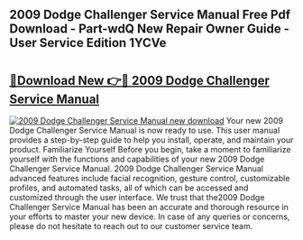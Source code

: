 ## 2009 Dodge Challenger Service Manual Free Pdf Download - Part-wdQ New Repair Owner Guide - User Service Edition 1YCVe

# <h2><a href="http://bc40604.oget.top/?id=2009+Dodge+Challenger+Service+Manual">🔗Download New 👉🔴 2009 Dodge Challenger Service Manual</a></h2>

[![2009 Dodge Challenger Service Manual new download](https://i.imgur.com/5g1atiW.png)](http://bc40604.oget.top/?id=2009+Dodge+Challenger+Service+Manual)
Your new 2009 Dodge Challenger Service Manual is now ready to use. This user manual provides a step-by-step guide to help you install, operate, and maintain your product. Familiarize Yourself Before you begin, take a moment to familiarize yourself with the functions and capabilities of your new 2009 Dodge Challenger Service Manual. 2009 Dodge Challenger Service Manual advanced features include facial recognition, gesture control, customizable profiles, and automated tasks, all of which can be accessed and customized through the user interface. We trust that the2009 Dodge Challenger Service Manual has been an accurate and thorough resource in your efforts to master your new device. In case of any queries or concerns, please do not hesitate to reach out to our customer service team.
